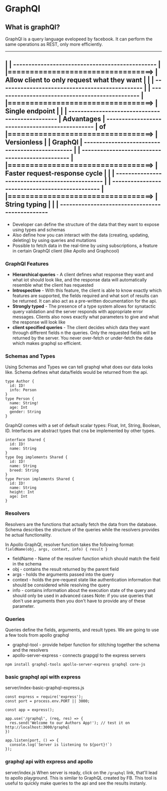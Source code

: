 # GraphQl

## What is graphQl?
GraphQl is a query language evelopeed by facebook. It can perform the same operations as REST, only more efficiently.

 --------------                                  
|              |                                    -----------------------------------------------
|              |=================================> |  Allow client to only request what they want  |
|              |                                    -----------------------------------------------
|              |                                    -----------------------------------------------
|              |=================================> |  Single endpoint                              |
|              |                                    -----------------------------------------------
|  Advantages  |                                    -----------------------------------------------
|      of      |=================================> |  Versionless                                  |
|    GraphQl   |                                    -----------------------------------------------
|              |                                    -----------------------------------------------
|              |=================================> |  Faster request-response cycle                |
|              |                                    -----------------------------------------------
|              |                                    -----------------------------------------------
|              |=================================> |  String typing                                |
|              |                                    -----------------------------------------------
 --------------

- Developer can define the structure of the data that they want to expose using types and schemas
- Also define how you can interact with the data (creating, updating, deleting) by using queries and mutations
- Possible to fetch data in the real-time by using subscriptions, a feature in certain GraphQl client (like Apollo and Graphcool)

### GraphQl Features
- **Hierarchical queries** - A client defines what response they want and what iot should look like, and the response data will automatically resemble what the client has requested
- **Introspective** - With this feature, the client is able to know exactly which features are supported, the fields required and what sort of results can be returned. It can also act as a pre-written documentation for the api.
- **Strongly typed** - The presence of a type system allows for synatactic query validation and the server responds with appropriate error messages. Clients also nows exactly what parameters to give and what the response will look like 
- **client specified queries** - The client decides which data they want through different fields n the queries. Only the requested fields will be returned by the server. You never over-fetch or under-fetch the data which makes graphql so efficient.



### Schemas and Types
Using Schemas and Types we can tell graphql what does our data looks like.
Schema defines what data/fields would be returned from the api.
```
type Author {
  id: ID!
  info: Person
}
type Person {
  name: String!
  age: Int
  gender: String
}
```
GraphQl comes with a set of default scalar types: Float, Int, String, Boolean, ID.
Interfaces are abstract types that cna be implemented by other types.
```
interface Shared {
  id: ID!
  name: String
}
type Dog implements Shared {
  id: ID!
  name: String
  breed: String
}
type Person implements Shared {
  id: ID!
  name: String
  height: Int
  age: Int
}
```

### Resolvers
Resolvers are the functions that actually fetch the data from the database.
Schema describes the structure of the queries while the resolvers provides he actual functionality.

In Apollo GraphQl, resolver function takes the following format:
`fieldName(obj, args, context, info) { result }`
- fieldName - Name of the resolver function which should match the field in the schema
- obj - contains the result returned by the parent field
- args - holds the arguments passed into the query
- context - holds the pre-request state like authentication information that should be considered while resolving the query
- info - contains information about the execution state of the query and should only be used in advanced cases
Note: if you use queries that don't use arguments then you don't have to provide any of these parameter.


### Queries
Queries define the fields, arguments, and result types. We are going to use a few tools from apollo graphql
- graphql-tool - provide helper function for stitching together the schema and the resolvers
- apollo-server-express - connects grapgql to the express servers
```
npm install graphql-tools apollo-server-express graphql core-js
```

### basic graphql api with express
server/index-basic-graphql-express.js
```
const express = require('express');
const port = process.env.PORT || 3000;

const app = express();

app.use('/graphql', (req, res) => {
  res.send('Welcome to our Authors App!'); // test it on http://localhost:3000/graphql
})

app.listen(port, () => {
  console.log(`Server is listening to ${port}!`)
});
```

### graphql api with express and apollo
server/index.js
When server is ready, click on the `/graphql` link, that'll lead to apollo playground. This is similar to GraphQL created by FB. This tool is useful to quickly make queries to the api and see the results instanly.